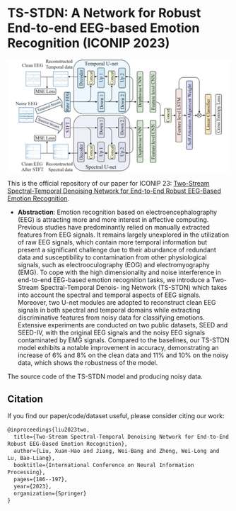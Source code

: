 # TS-STDN: A Network for Robust End-to-end EEG-based Emotion Recognition (ICONIP 2023)

![TS-STDN model](TS-STDNmodel.png)

This is the official repository of our paper for ICONIP 23: [Two-Stream Spectral-Temporal Denoising Network for End-to-End Robust EEG-Based Emotion Recognition]([https://dl.acm.org/doi/10.1145/3581783.3613797](https://link.springer.com/chapter/10.1007/978-981-99-8067-3_14)).

- **Abstraction**: Emotion recognition based on electroencephalography (EEG) is attracting more and more interest in affective computing. Previous studies have predominantly relied on manually extracted features from EEG signals. It remains largely unexplored in the utilization of raw EEG signals, which contain more temporal information but present a significant challenge due to their abundance of redundant data and susceptibility to contamination from other physiological signals, such as electrooculography (EOG) and electromyography (EMG). To cope with the high dimensionality and noise interference in end-to-end EEG-based emotion recognition tasks, we introduce a Two-Stream Spectral-Temporal Denois- ing Network (TS-STDN) which takes into account the spectral and temporal aspects of EEG signals. Moreover, two U-net modules are adopted to reconstruct clean EEG signals in both spectral and temporal domains while extracting discriminative features from noisy data for classifying emotions. Extensive experiments are conducted on two public datasets, SEED and SEED-IV, with the original EEG signals and the noisy EEG signals contaminated by EMG signals. Compared to the baselines, our TS-STDN model exhibits a notable improvement in accuracy, demonstrating an increase of 6% and 8% on the clean data and 11% and 10% on the noisy data, which shows the robustness of the model.

The source code of the TS-STDN model and producing noisy data.

## Citation
If you find our paper/code/dataset useful, please consider citing our work:
```
@inproceedings{liu2023two,
  title={Two-Stream Spectral-Temporal Denoising Network for End-to-End Robust EEG-Based Emotion Recognition},
  author={Liu, Xuan-Hao and Jiang, Wei-Bang and Zheng, Wei-Long and Lu, Bao-Liang},
  booktitle={International Conference on Neural Information Processing},
  pages={186--197},
  year={2023},
  organization={Springer}
}
```
